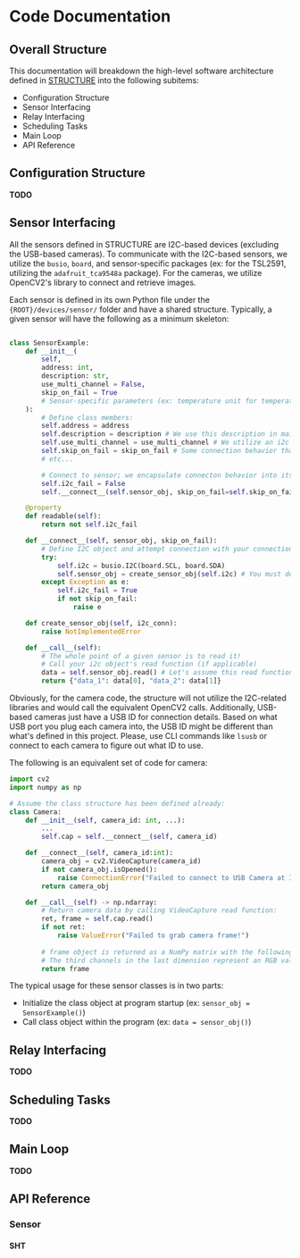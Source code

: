 # Code Documentation

## Overall Structure

This documentation will breakdown the high-level software architecture defined in [STRUCTURE](STRUCTURE.md) into the following subitems:
    
* Configuration Structure
* Sensor Interfacing
* Relay Interfacing
* Scheduling Tasks
* Main Loop
* API Reference

## Configuration Structure

**TODO**

## Sensor Interfacing

All the sensors defined in STRUCTURE are I2C-based devices (excluding the USB-based cameras). To communicate with the I2C-based sensors, we utilize the `busio`, `board`, and sensor-specific packages (ex: for the TSL2591, utilizing the `adafruit_tca9548a` package). For the cameras, we utilize OpenCV2's library to connect and retrieve images.

Each sensor is defined in its own Python file under the `{ROOT}/devices/sensor/` folder and have a shared structure. Typically, a given sensor will have the following as a minimum skeleton:

```python

class SensorExample:
    def __init__(
        self,
        address: int,
        description: str,
        use_multi_channel = False,
        skip_on_fail = True
        # Sensor-specific parameters (ex: temperature unit for temperature sensor)
    ):
        # Define class members:
        self.address = address
        self.description = description # We use this description in main application for debugging and logging
        self.use_multi_channel = use_multi_channel # We utilize an i2c multiplexer hub that expands the number of i2c devices we can use; It changes the behavior of connection when defined
        self.skip_on_fail = skip_on_fail # Some connection behavior that helps for debugging 
        # etc...

        # Connect to sensor; we encapsulate connecton behavior into its own function because it can get complicated with retries, skipping on fail, and reporting back connection status:
        self.i2c_fail = False
        self.__connect__(self.sensor_obj, skip_on_fail=self.skip_on_fail)

    @property
    def readable(self):
        return not self.i2c_fail

    def __connect__(self, sensor_obj, skip_on_fail):
        # Define I2C object and attempt connection with your connection method:
        try:
            self.i2c = busio.I2C(board.SCL, board.SDA)
            self.sensor_obj = create_sensor_obj(self.i2c) # You must define this based on how your sensor wants to be interfaced!
        except Exception as e:
            self.i2c_fail = True
            if not skip_on_fail:
                raise e

    def create_sensor_obj(self, i2c_conn):
        raise NotImplementedError

    def __call__(self):
        # The whole point of a given sensor is to read it!
        # Call your i2c object's read function (if applicable)
        data = self.sensor_obj.read() # Let's assume this read function generates two outputs (data_1, data_2)
        return {"data_1": data[0], "data_2": data[1]}
```

Obviously, for the camera code, the structure will not utilize the I2C-related libraries and would call the equivalent OpenCV2 calls. Additionally, USB-based cameras just have a USB ID for connection details. Based on what USB port you plug each camera into, the USB ID might be different than what's defined in this project. Please, use CLI commands like `lsusb` or connect to each camera to figure out what ID to use.

The following is an equivalent set of code for camera: 

``` python
import cv2
import numpy as np

# Assume the class structure has been defined already:
class Camera:
    def __init__(self, camera_id: int, ...):
        ...
        self.cap = self.__connect__(self, camera_id)

    def __connect__(self, camera_id:int):
        camera_obj = cv2.VideoCapture(camera_id)
        if not camera_obj.isOpened():
            raise ConnectionError("Failed to connect to USB Camera at ID {}".format(self.camera_id))
        return camera_obj

    def __call__(self) -> np.ndarray:
        # Return camera data by calling VideoCapture read function:
        ret, frame = self.cap.read()
        if not ret:
            raise ValueError("Failed to grab camera frame!")
        
        # frame object is returned as a NumPy matrix with the following matrix dimension: (height, weight, 3)
        # The third channels in the last dimension represent an RGB value at H_n, and W_n position
        return frame
```  

The typical usage for these sensor classes is in two parts:

* Initialize the class object at program startup (ex: `sensor_obj = SensorExample()`)
* Call class object within the program (ex: `data = sensor_obj()`)

## Relay Interfacing

**TODO**

## Scheduling Tasks

**TODO**

## Main Loop

**TODO**

## API Reference

### Sensor

#### SHT